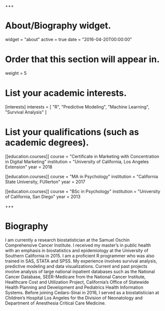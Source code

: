 +++
# About/Biography widget.
widget = "about"
active = true
date = "2016-04-20T00:00:00"

# Order that this section will appear in.
weight = 5

# List your academic interests.
[interests]
  interests = [
    "R",
    "Predictive Modeling",
    "Machine Learning",
    "Survival Analysis"
  ]

# List your qualifications (such as academic degrees).

[[education.courses]]
  course = "Certificate in Marketing with Concentration in Digital Marketing"
  institution = "University of California, Los Angeles Extension"
  year = 2018

[[education.courses]]
  course = "MA in Psychology"
  institution = "California State University, FUllerton"
  year = 2017
  
[[education.courses]]
  course = "BSc in Psychology"
  institution = "University of California, San Diego"
  year = 2013
 
+++

# Biography

I am currently a research biostatistician at the Samuel Oschin Comprehensive Cancer Institute. I received my master’s in public health with an emphasis in biostatistics and epidemiology at the University of Southern California in 2015. I am a proficient R programmer who was also trained in SAS, STATA and SPSS. My experience involves survival analysis, predictive modeling and data visualizations. Current and past projects involve analysis of large national inpatient databases such as the National Cancer Database, SEER-Medicare from the National Cancer Institute, Healthcare Cost and Utilization Project, California’s Office of Statewide Health Planning and Development and Pediatrics Health Information Systems. Before joining Cedars-Sinai in 2016, I served as a biostatistician at Children’s Hospital Los Angeles for the Division of Neonatology and Department of Anesthesia Critical Care Medicine.